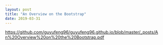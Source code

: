 ```yaml
---
layout: post
title: "An Overview on the Bootstrap"
date: 2019-03-31
---
```

https://github.com/guyufeng96/guyufeng96.github.io/blob/master/_posts/An%20Overview%20on%20the%20Bootstrap.pdf
